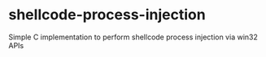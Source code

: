 # shellcode-process-injection
Simple C implementation to perform shellcode process injection via win32 APIs
